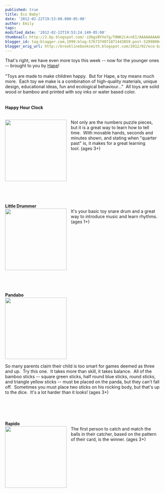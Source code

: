 ```yaml
---
published: true
title: Eco Baby!
date: '2012-02-22T19:53:00.000-05:00'
author: Emily
tags: 
modified_date: '2012-02-22T19:53:24.149-05:00'
thumbnail: http://2.bp.blogspot.com/-iUbgsBYVe7g/T0WK2i4cnEI/AAAAAAAAAUY/hvuFNbYGf90/s72-c/12579926324f1.jpg
blogger_id: tag:blogger.com,1999:blog-5767374071871443859.post-5209800452610403410
blogger_orig_url: http://brooklinebooksmith.blogspot.com/2012/02/eco-baby.html
---
```


That's right, we have even more toys this week -- now for the younger ones -- brought to you by <a href="http://www.hapetoys.com/">Hape</a>!<br /><br />"Toys are made to make children happy.&nbsp; But for Hape, a toy means much more.&nbsp; Each toy we make is a combination of high-quality materials, unique design, educational ideas, fun and ecological behaviour..."&nbsp; All toys are solid wood or bamboo and printed with soy inks or water based color.<br /><br /><br /><strong>Happy Hour Clock</strong><br /><br /><div class="separator" style="clear: both; text-align: center;"><a href="http://2.bp.blogspot.com/-iUbgsBYVe7g/T0WK2i4cnEI/AAAAAAAAAUY/hvuFNbYGf90/s1600/12579926324f1.jpg" imageanchor="1" style="clear: left; cssfloat: left; float: left; margin-bottom: 1em; margin-right: 1em;"><img border="0" height="200" lda="true" src="http://2.bp.blogspot.com/-iUbgsBYVe7g/T0WK2i4cnEI/AAAAAAAAAUY/hvuFNbYGf90/s200/12579926324f1.jpg" width="200" /></a></div>Not only are the numbers puzzle pieces, but it is a great way to learn how to tell time.&nbsp; With movable hands, seconds and minutes shown,&nbsp;and stating when "quarter past" is, it makes for a great learning tool.&nbsp;(ages 3+)<br /><br /><br /><br /><br /><br /><br /><br /><br /><br /><br /><strong>Little Drummer</strong><br /><div class="separator" style="clear: both; text-align: center;"><a href="http://1.bp.blogspot.com/-wLStWkh75EM/T0WNZ2bZiSI/AAAAAAAAAVY/NFAzJPDmHd0/s1600/12457864794f0.jpg" imageanchor="1" style="clear: left; cssfloat: left; float: left; margin-bottom: 1em; margin-right: 1em;"><img border="0" height="200" lda="true" src="http://1.bp.blogspot.com/-wLStWkh75EM/T0WNZ2bZiSI/AAAAAAAAAVY/NFAzJPDmHd0/s200/12457864794f0.jpg" width="200" /></a></div>It's your<strong> </strong><a href="http://4.bp.blogspot.com/-r9LlYzxQup0/T0WLREXbMMI/AAAAAAAAAUo/2iy4yr2-rQA/s1600/12457864794f0.jpg" imageanchor="1" style="clear: left; cssfloat: left; float: left; margin-bottom: 1em; margin-right: 1em;"></a>basic toy snare drum and a great way to introduce music and learn rhythms. (ages 1+)<br /><br /><br /><br /><br /><br /><br /><br /><br /><br /><br /><br /><br /><br /><strong>Pandabo</strong><br /><div class="separator" style="clear: both; text-align: center;"><a href="http://3.bp.blogspot.com/-ZzvR3JneV3Y/T0WMr5CEVrI/AAAAAAAAAVI/r9okDbkGR04/s1600/1890841964f0e.jpg" imageanchor="1" style="clear: left; cssfloat: left; float: left; margin-bottom: 1em; margin-right: 1em;"><img border="0" height="200" lda="true" src="http://3.bp.blogspot.com/-ZzvR3JneV3Y/T0WMr5CEVrI/AAAAAAAAAVI/r9okDbkGR04/s200/1890841964f0e.jpg" width="200" /></a></div><div class="separator" style="clear: both; text-align: left;">So many parents claim their child is too smart for games deemed as three and up.&nbsp; Try this one.&nbsp; It takes more than skill, it takes balance.&nbsp; All of the bamboo&nbsp;sticks -- square green sticks, half round blue sticks, round sticks, and triangle yellow sticks&nbsp;-- must be placed on the panda, but they can't fall off.&nbsp; Sometimes you must place two sticks&nbsp;on his rocking body, but that's up to the dice.&nbsp; It's a lot harder than it looks! (ages 3+)</div><br /><br /><br /><br /><br /><strong>Rapido</strong><br /><div class="separator" style="clear: both; text-align: center;"><a href="http://1.bp.blogspot.com/-Sb1JltCDURE/T0WMgO2gowI/AAAAAAAAAVA/Eds7XUXMTP0/s1600/10410750494f0.jpg" imageanchor="1" style="clear: left; cssfloat: left; float: left; margin-bottom: 1em; margin-right: 1em;"><img border="0" height="200" lda="true" src="http://1.bp.blogspot.com/-Sb1JltCDURE/T0WMgO2gowI/AAAAAAAAAVA/Eds7XUXMTP0/s200/10410750494f0.jpg" width="200" /></a></div>The first person to catch and match the balls in their catcher, based on the pattern of&nbsp;their card, is the winner. (ages 3+)